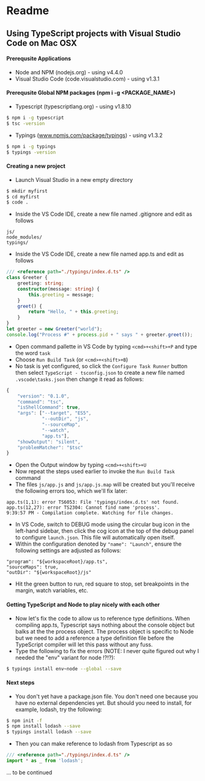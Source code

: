 # Readme
## Using TypeScript projects with Visual Studio Code on Mac OSX
#### Prerequsite Applications
- Node and NPM (nodejs.org) - using v4.4.0
- Visual Studio Code (code.visualstudio.com) - using v1.3.1 
#### Prerequsite Global NPM packages (npm i -g <PACKAGE_NAME>)
- Typescript (typescriptlang.org) - using v1.8.10
```sh
$ npm i -g typescript
$ tsc -version
```
- Typings (www.npmjs.com/package/typings) - using v1.3.2
```sh
$ npm i -g typings
$ typings -version
```
#### Creating a new project
- Launch Visual Studio in a new empty directory
```sh
$ mkdir myfirst
$ cd myfirst
$ code .
```
- Inside the VS Code IDE, create a new file named .gitignore and edit as follows
```
js/
node_modules/
typings/
```
- Inside the VS Code IDE, create a new file named app.ts and edit as follows
```ts
/// <reference path="./typings/index.d.ts" />
class Greeter {
    greeting: string;
    constructor(message: string) {
        this.greeting = message;
    }
    greet() {
        return "Hello, " + this.greeting;
    }
}
let greeter = new Greeter("world");
console.log("Process #" + process.pid + " says " + greeter.greet());
```
- Open command pallette in VS Code by typing ``<cmd>+<shift>+P`` and type the word ``task``
- Choose ``Run Build Task`` (or ``<cmd>+<shift>+B``)
- No task is yet configured, so click the ``Configure Task Runner`` button then select ``TypeScript - tsconfig.json`` to create a new file named ``.vscode\tasks.json`` then change it read as follows:
```js
{
    "version": "0.1.0",
    "command": "tsc",
    "isShellCommand": true,
    "args": ["--target", "ES5",
             "--outDir", "js",
             "--sourceMap",
             "--watch",
             "app.ts"],
    "showOutput": "silent",
    "problemMatcher": "$tsc"
}  
```
- Open the Output window by typing ``<cmd>+<shift>+U``
- Now repeat the steps used earlier to invoke the ``Run Build Task`` command
- The files ``js/app.js`` and ``js/app.js.map`` will be created but you'll receive the following errors too, which we'll fix later:
```
app.ts(1,1): error TS6053: File 'typings/index.d.ts' not found.
app.ts(12,27): error TS2304: Cannot find name 'process'.
9:39:57 PM - Compilation complete. Watching for file changes.
```
- In VS Code, switch to DEBUG mode using the circular bug icon in the left-hand sidebar, then click the cog icon at the top of the debug panel to configure ``launch.json``.  This file will automatically open itself.
- Within the configuration denoted by ``"name": "Launch"``, ensure the following settings are adjusted as follows:
```
"program": "${workspaceRoot}/app.ts",
"sourceMaps": true,
"outDir": "${workspaceRoot}/js"
```
- Hit the green button to run, red square to stop, set breakpoints in the margin, watch variables, etc.

#### Getting TypeScript and Node to play nicely with each other
- Now let's fix the code to allow us to reference type definitions.  When compiling app.ts, Typescript says nothing about the console object but balks at the the process object.  The process object is specific to Node but we need to add a reference a type definition file before the TypeScript compiler will let this pass without any fuss.
- Type the following to fix the errors (NOTE: I never quite figured out why I needed the "env" variant for node !?!?):
```sh
$ typings install env~node --global --save
```

#### Next steps
- You don't yet have a package.json file.  You don't need one because you have no external dependencies yet.  But should you need to install, for example, lodash, try the following:
```sh
$ npm init -f
$ npm install lodash --save
$ typings install lodash --save
```
- Then you can make reference to lodash from Typescript as so
```ts
/// <reference path="./typings/index.d.ts" />
import * as _ from 'lodash';
```
... to be continued
